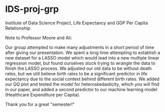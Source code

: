 # IDS-proj-grp
Institute of Data Science Project, Life Expectancy and GDP Per Capita Relationship

Note to Professor Moore and Ali:

Our group attempted to make many adjustments in a short period of time after giving our presentation. We spent a long time attempting to establish a new dataset for a LASSO model which would lead into a new multiple linear regression model, but found ourselves stuck trying to wrangle the data to finish the LASSO process. We adjusted our old data to be without death rates, but we still believe birth rates to be a significant predictor in life expectancy due to the social context behind different birth rates. We added our QQ plot and tested the model for heteroskedasticity, which you will find in our paper, and added a second predictor to our machine learning model (Healthcare Expenditure per Capita). 

Thank you for a great "semester!" 
